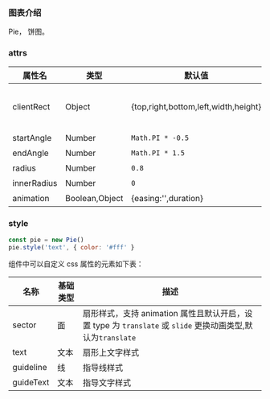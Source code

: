 ### 图表介绍

Pie， 饼图。

### attrs

| 属性名      | 类型           | 默认值                               | 描述                                   |
| ----------- | -------------- | ------------------------------------ | -------------------------------------- |
| clientRect  | Object         | {top,right,bottom,left,width,height} | 设置了 width,heigh,优先与 bottom,right |
| startAngle  | Number         | `Math.PI * -0.5`                     | 起始角度                               |
| endAngle    | Number         | `Math.PI * 1.5`                      | 结束角度                               |
| radius      | Number         | `0.8`                                | 外半径比例                             |
| innerRadius | Number         | `0`                                  | 内半径比例                             |
| animation   | Boolean,Object | {easing:'',duration}                 | 动画配置                               |

### style

```javascript
const pie = new Pie()
pie.style('text', { color: '#fff' }
```

组件中可以自定义 css 属性的元素如下表：

| 名称      | 基础类型 | 描述                                                                                                        |
| --------- | -------- | ----------------------------------------------------------------------------------------------------------- |
| sector    | 面       | 扇形样式，支持 animation 属性且默认开启，设置 type 为 `translate` 或 `slide` 更换动画类型,默认为`translate` |
| text      | 文本     | 扇形上文字样式                                                                                              |
| guideline | 线       | 指导线样式                                                                                                  |
| guideText | 文本     | 指导文字样式                                                                                                |

